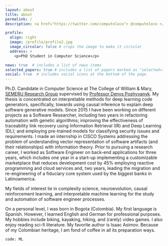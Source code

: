 ```yaml
---
layout: about
title: about
permalink: /
description: <a href="https://twitter.com/computoloco"> @computoloco </a>

profile:
  align: right
  image: /profile/profile2.jpg
  image_circular: false # crops the image to make it circular
  address: >
    <p>PhD Student in Computer Science</p>

news: true  # includes a list of news items
selected_papers: true # includes a list of papers marked as "selected={true}"
social: true  # includes social icons at the bottom of the page
---
```


Ph.D. Candidate in Computer Science at The College of William & Mary, [SEMERU Research Group](https://www.cs.wm.edu/semeru/people.html) supervised by [Professor Denys Poshyvanyk](https://www.cs.wm.edu/~denys/). My thesis is concentrated on interpretable methods for deep learning code generators, specifically, towards using causal inference to explain deep software generative models. Since 2015 I have been working on different projects as a Software Researcher, including two years in refactoring automation with genetic algorithms; improving the effectiveness of traceability link recovery using Information Retrieval (IR) and Deep Learning (DL); and employing pre-trained models for classifying security issues and requirements. I made an internship in CISCO Systems addressing the problem of understanding vector representation of software artifacts (and their relationships) with information theory. Prior to pursuing a research career, I worked as Software Engineer on back-end applications for three years, which includes one year in a start-up implementing a customizable marketplace that reduces development cost by 45% employing reactive programming and cloud services and, two years, leading the migration and re-engineering of a fiduciary core system used by the biggest banks in Latinoamerica. 

My fields of interest lie in complexity science, neuroevolution, causal reinforcement learning, and interpretable machine learning for the study and automation of software engineer processes. 

On a personal level, I was born in Bogota (Colombia). My first language is Spanish. However, I learned English and German for professional purposes. My hobbies include biking, kayaking, hiking, and (rarely) video games. I also enjoy reading sci-fi literature. My favorite author is Isaac Asimov. Because of my Colombian heritage, I am fond of coffee in all its preparation ways.  

`code: ML`
